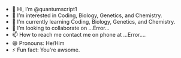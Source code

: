 - 👋 Hi, I’m @quantumscript1
- 👀 I’m interested in Coding, Biology, Genetics, and Chemistry.
- 🌱 I’m currently learning Coding, Biology, Genetics, and Chemistry.
- 💞️ I’m looking to collaborate on ...Error...
- 📫 How to reach me contact me on phone at ...Error....
- 😄 Pronouns: He/Him
- ⚡ Fun fact: You're awsome.
